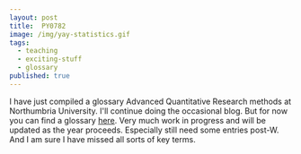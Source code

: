 ```yaml
---
layout: post
title:  PY0782
image: /img/yay-statistics.gif
tags:
  - teaching
  - exciting-stuff
  - glossary
published: true
---
```


I have just compiled  a glossary Advanced Quantitative Research methods at Northumbria University. I'll continue doing the occasional blog. But for now you can find a glossary  [here](https://tvpollet.github.io/PY0782/glossary_stats.html). Very much work in progress and will be updated as the year proceeds. Especially still need some entries post-W. And I am sure I have missed all sorts of key terms.

